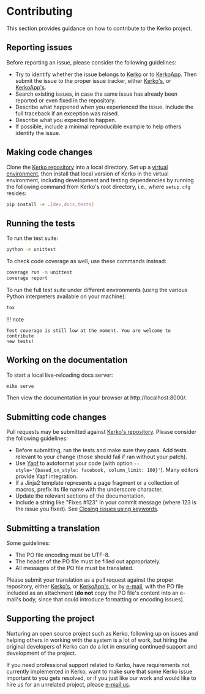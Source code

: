 # Contributing

This section provides guidance on how to contribute to the Kerko project.


## Reporting issues

Before reporting an issue, please consider the following guidelines:

- Try to identify whether the issue belongs to [Kerko] or to [KerkoApp]. Then
  submit the issue to the proper issue tracker, either [Kerko's][Kerko_issues],
  or [KerkoApp's][KerkoApp_issues].
- Search existing issues, in case the same issue has already been reported or
  even fixed in the repository.
- Describe what happened when you experienced the issue. Include the full
  traceback if an exception was raised.
- Describe what you expected to happen.
- If possible, include a minimal reproducible example to help others identify
  the issue.


## Making code changes

Clone the [Kerko repository][Kerko] into a local directory. Set up a [virtual
environment][venv], then install that local version of Kerko in the virtual
environment, including development and testing dependencies by running the
following command from Kerko's root directory, i.e., where `setup.cfg` resides:

```bash
pip install -e .[dev,docs,tests]
```


## Running the tests

To run the test suite:

```bash
python -m unittest
```

To check code coverage as well, use these commands instead:

```bash
coverage run -m unittest
coverage report
```

To run the full test suite under different environments (using the various
Python interpreters available on your machine):

```bash
tox
```

!!! note

    Test coverage is still low at the moment. You are welcome to contribute
    new tests!


## Working on the documentation

To start a local live-reloading docs server:

```bash
mike serve
```

Then view the documentation in your browser at http://localhost:8000/.


## Submitting code changes

Pull requests may be submitted against [Kerko's repository][Kerko]. Please
consider the following guidelines:

- Before submitting, run the tests and make sure they pass. Add tests relevant
  to your change (those should fail if ran without your patch).
- Use [Yapf](https://github.com/google/yapf) to autoformat your code (with
  option `--style='{based_on_style: facebook, column_limit: 100}'`). Many
  editors provide Yapf integration.
- If a Jinja2 template represents a page fragment or a collection of macros,
  prefix its file name with the underscore character.
- Update the relevant sections of the documentation.
- Include a string like "Fixes #123" in your commit message (where 123 is the
  issue you fixed). See [Closing issues using
  keywords](https://help.github.com/en/articles/closing-issues-using-keywords).


## Submitting a translation

Some guidelines:

- The PO file encoding must be UTF-8.
- The header of the PO file must be filled out appropriately.
- All messages of the PO file must be translated.

Please submit your translation as a pull request against the proper repository,
either [Kerko's][Kerko], or [KerkoApp's][KerkoApp], or by [e-mail][Kerko_email],
with the PO file included as an attachment (**do not** copy the PO file's
content into an e-mail's body, since that could introduce formatting or encoding
issues).


## Supporting the project

Nurturing an open source project such as Kerko, following up on issues and
helping others in working with the system is a lot of work, but hiring the
original developers of Kerko can do a lot in ensuring continued support and
development of the project.

If you need professional support related to Kerko, have requirements not
currently implemented in Kerko, want to make sure that some Kerko issue
important to you gets resolved, or if you just like our work and would like to
hire us for an unrelated project, please [e-mail us][Kerko_email].


[Kerko]: https://github.com/whiskyechobravo/kerko
[Kerko_email]: mailto:kerko@whiskyechobravo.com
[Kerko_issues]: https://github.com/whiskyechobravo/kerko/issues
[KerkoApp]: https://github.com/whiskyechobravo/kerkoapp
[KerkoApp_issues]: https://github.com/whiskyechobravo/kerkoapp/issues
[venv]: https://docs.python.org/3.11/tutorial/venv.html
